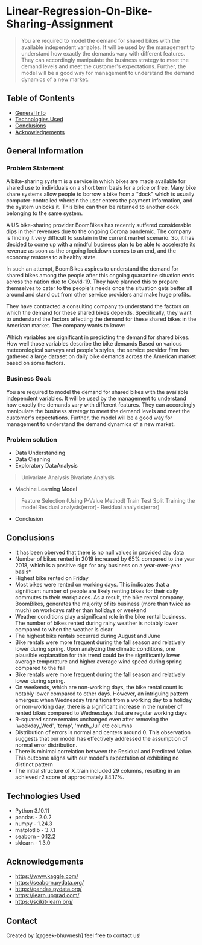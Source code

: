 # Linear-Regression-On-Bike-Sharing-Assignment

> You are required to model the demand for shared bikes with the available independent variables. It will be used by the management to understand how exactly the demands vary with different features. They can accordingly manipulate the business strategy to meet the demand levels and meet the customer's expectations. Further, the model will be a good way for management to understand the demand dynamics of a new market.


## Table of Contents
* [General Info](#general-information)
* [Technologies Used](#technologies-used)
* [Conclusions](#conclusions)
* [Acknowledgements](#acknowledgements)


## General Information

### Problem Statement
A bike-sharing system is a service in which bikes are made available for shared use to individuals on a short term basis for a price or free. Many bike share systems allow people to borrow a bike from a "dock" which is usually computer-controlled wherein the user enters the payment information, and the system unlocks it. This bike can then be returned to another dock belonging to the same system. 

A US bike-sharing provider BoomBikes has recently suffered considerable dips in their revenues due to the ongoing Corona pandemic. The company is finding it very difficult to sustain in the current market scenario. So, it has decided to come up with a mindful business plan to be able to accelerate its revenue as soon as the ongoing lockdown comes to an end, and the economy restores to a healthy state. 


In such an attempt, BoomBikes aspires to understand the demand for shared bikes among the people after this ongoing quarantine situation ends across the nation due to Covid-19. They have planned this to prepare themselves to cater to the people's needs once the situation gets better all around and stand out from other service providers and make huge profits.


They have contracted a consulting company to understand the factors on which the demand for these shared bikes depends. Specifically, they want to understand the factors affecting the demand for these shared bikes in the American market. The company wants to know:

Which variables are significant in predicting the demand for shared bikes.
How well those variables describe the bike demands
Based on various meteorological surveys and people's styles, the service provider firm has gathered a large dataset on daily bike demands across the American market based on some factors. 

### Business Goal:
 You are required to model the demand for shared bikes with the available independent variables. It will be used by the management to understand how exactly the demands vary with different features. They can accordingly manipulate the business strategy to meet the demand levels and meet the customer's expectations. Further, the model will be a good way for management to understand the demand dynamics of a new market.

### Problem solution

- Data Understanding
- Data Cleaning
- Exploratory DataAnalysis
>  Univariate Analysis
>  Bivariate Analysis 
- Machine Learning Model
> Feature Selection (Using P-Value Method)
> Train Test Split
> Training the model
> Residual analysis(error)-   Residual analysis(error)
- Conclusion


## Conclusions
- It has been oberved that there is no null values in provided day data 
- Number of bikes rented in 2019 increased by 65% compared to the year 2018, which is a positive sign for any business on a year-over-year basis*
- Highest bike rented on Friday
- Most bikes were rented on working days. This indicates that a significant number of people are likely renting bikes for their daily commutes to their workplaces. As a result, the bike rental company, BoomBikes, generates the majority of its business (more than twice as much) on workdays rather than holidays or weekend
- Weather conditions play a significant role in the bike rental business. The number of bikes rented during rainy weather is notably lower compared to when the weather is clear
- The highest bike rentals occurred during August and June
- Bike rentals were more frequent during the fall season and relatively lower during spring. Upon analyzing the climatic conditions, one plausible explanation for this trend could be the significantly lower average temperature and higher average wind speed during spring compared to the fall
- Bike rentals were more frequent during the fall season and relatively lower during spring.
- On weekends, which are non-working days, the bike rental count is notably lower compared to other days. However, an intriguing pattern emerges: when Wednesday transitions from a working day to a holiday or non-working day, there is a significant increase in the number of rented bikes compared to Wednesdays that are regular working days
- R-squared score remains unchanged even after removing the 'weekday_Wed', 'temp', 'mnth_Jul' etc columns
- Distribution of errors is normal and centers around 0. This observation suggests that our model has effectively addressed the assumption of normal error distribution.
- There is minimal correlation between the Residual and Predicted Value. This outcome aligns with our model's expectation of exhibiting no distinct pattern
- The initial structure of X_train included 29 columns, resulting in an achieved r2 score of approximately 84.17%.


## Technologies Used
- Python 3.10.11
- pandas - 2.0.2
- numpy - 1.24.3
- matplotlib - 3.7.1
- seaborn - 0.12.2
- sklearn - 1.3.0


## Acknowledgements

- https://www.kaggle.com/
- https://seaborn.pydata.org/
- https://pandas.pydata.org/
- https://learn.upgrad.com/
- https://scikit-learn.org/

## Contact

Created by [@geek-bhuvnesh] feel free to contact us!
